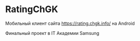 # RatingChGK

Мобильный клиент сайта https://rating.chgk.info/ на Android

Финальный проект в IT Академии Samsung
